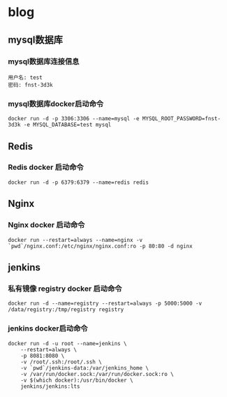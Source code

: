 # blog

## mysql数据库
### mysql数据库连接信息
```
用户名: test
密码: fnst-3d3k
```

### mysql数据库docker启动命令
```
docker run -d -p 3306:3306 --name=mysql -e MYSQL_ROOT_PASSWORD=fnst-3d3k -e MYSQL_DATABASE=test mysql
```

## Redis
### Redis docker 启动命令
```
docker run -d -p 6379:6379 --name=redis redis
```

## Nginx
### Nginx docker 启动命令
```
docker run --restart=always --name=nginx -v `pwd`/nginx.conf:/etc/nginx/nginx.conf:ro -p 80:80 -d nginx 
```

## jenkins 
### 私有镜像 registry docker 启动命令
```
docker run -d --name=registry --restart=always -p 5000:5000 -v /data/registry:/tmp/registry registry
```

### jenkins docker启动命令
```
docker run -d -u root --name=jenkins \
	--restart=always \
	-p 8081:8080 \
	-v /root/.ssh:/root/.ssh \
	-v `pwd`/jenkins-data:/var/jenkins_home \
	-v /var/run/docker.sock:/var/run/docker.sock:ro \
	-v $(which docker):/usr/bin/docker \
	jenkins/jenkins:lts
```
